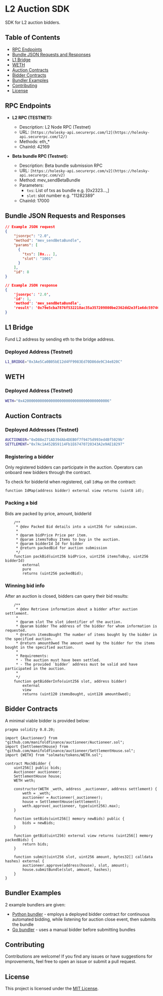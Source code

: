 # L2 Auction SDK

SDK for L2 auction bidders.

## Table of Contents

- [RPC Endpoints](#rpc-endpoints)
- [Bundle JSON Requests and Responses](#json-requests-and-responses)
- [L1 Bridge](#l1-bridge)
- [WETH](#weth)
- [Auction Contracts](#auction-contracts)
- [Bidder Contracts](#bidder-contracts)
- [Bundler Examples](#bundler-examples)
- [Contributing](#contributing)
- [License](#license)


## RPC Endpoints

- **L2 RPC (TESTNET):**
  - Description: L2 Node RPC (Testnet)
  - URL: `[https://holesky-api.securerpc.com/l2](https://holesky-api.securerpc.com/l2/)`
  - Methods: eth_* 
  - ChainId: 42169

- **Beta bundle RPC (Testnet):**
  - Description: Beta bundle submission RPC
  - URL: `[https://holesky-api.securerpc.com/v2](https://holesky-api.securerpc.com/v2)`
  - Method: mev_sendBetaBundle
  - Parameters:
    - `txs`: List of txs as bundle e.g. [0x2323...,]
    - `slot`: slot number e.g. "11282389"
  - ChainId: 17000

## Bundle JSON Requests and Responses

```json
// Example JSON request
{
    "jsonrpc": "2.0",
    "method": "mev_sendBetaBundle",
    "params": [
      {
        "txs": [0x... ],
        "slot": "1001"
      }
    ],
    "id": 8
}

// Example JSON response
{
    'jsonrpc': '2.0',
    'id': 1,
    'method': 'mev_sendBetaBundle',
    'result': '0x79e5cba7876f532218ac35a357209800be2362dd2e3f1e6dc5974698f0d7cee4'
}
```

## L1 Bridge

Fund L2 address by sending eth to the bridge address.

### Deployed Address (Testnet)
```bash
L1_BRIDGE="0x3Ae5Ca0B05bE12d4FF9983Ed70D86de9C34e820C"
```

## WETH

### Deployed Address (Testnet)
```bash
WETH="0x4200000000000000000000000000000000000006"
```

## Auction Contracts

### Deployed Addresses (Testnet)
```bash
AUCTIONEER="0xD88e271AD39dAb4DEB0f7f9475d993ed4Bf5029b"
SETTLEMENT="0x7Ac1A452B59114Fb1E67470720343A2e9AE18297"
```

### Registering a bidder

Only registered bidders can participate in the auction. Operators can onboard new bidders through the contract. 

To check for bidderId when registered, call `IdMap` on the contract:
```solidity
function IdMap(address bidder) external view returns (uint8 id);
```

### Packing a bid

Bids are packed by price, amount, bidderId
```solidity
    /**
     * @dev Packed Bid details into a uint256 for submission.
     *
     * @param bidPrice Price per item.
     * @param itemsToBuy Items to buy in the auction.
     * @param bidderId Id for bidder
     * @return packedBid for auction submission
     */
    function packBid(uint256 bidPrice, uint256 itemsToBuy, uint256 bidderId)
        external
        pure
        returns (uint256 packedBid);
```

### Winning bid info

After an auction is closed, bidders can query their bid results:
```solidity
    /**
     * @dev Retrieve information about a bidder after auction settlement.
     *
     * @param slot The slot identifier of the auction.
     * @param bidder The address of the bidder for whom information is requested.
     * @return itemsBought The number of items bought by the bidder in the specified auction.
     * @return amountOwed The amount owed by the bidder for the items bought in the specified auction.
     *
     * Requirements:
     * - The auction must have been settled.
     * - The provided `bidder` address must be valid and have participated in the auction.
     *
     */
    function getBidderInfo(uint256 slot, address bidder)
        external
        view
        returns (uint120 itemsBought, uint128 amountOwed);
```

## Bidder Contracts

A minimal viable bidder is provided below:
```solidity
pragma solidity 0.8.20;

import {Auctioneer} from "github.com/manifoldfinance/auctioneer/Auctioneer.sol";
import {SettlementHouse} from "github.com/manifoldfinance/auctioneer/SettlementHouse.sol";
import {WETH} from "solmate/tokens/WETH.sol";

contract MockBidder {
    uint256[] public bids;
    Auctioneer auctioneer;
    SettlementHouse house;
    WETH weth;

    constructor(WETH _weth, address _auctioneer, address settlement) {
        weth = _weth;
        auctioneer = Auctioneer(_auctioneer);
        house = SettlementHouse(settlement);
        weth.approve(_auctioneer, type(uint256).max);
    }

    function setBids(uint256[] memory newBids) public {
        bids = newBids;
    }

    function getBid(uint256) external view returns (uint256[] memory packedBids) {
        return bids;
    }

    function submit(uint256 slot, uint256 amount, bytes32[] calldata hashes) external {
        auctioneer.approve(address(house), slot, amount);
        house.submitBundle(slot, amount, hashes);
    }
}
```

## Bundler Examples

2 example bundlers are given:
- [Python bundler](https://github.com/MEV-Protocol/beta-bundles-py) - employs a deployed bidder contract for continuous automated bidding, while listening for auction close event, then submits the bundle
- [Go bundler](https://github.com/manifoldfinance/auction-bidder) - uses a manual bidder before submitting bundles

## Contributing

Contributions are welcome! If you find any issues or have suggestions for improvements, feel free to open an issue or submit a pull request.

## License

This project is licensed under the [MIT License](LICENSE).
